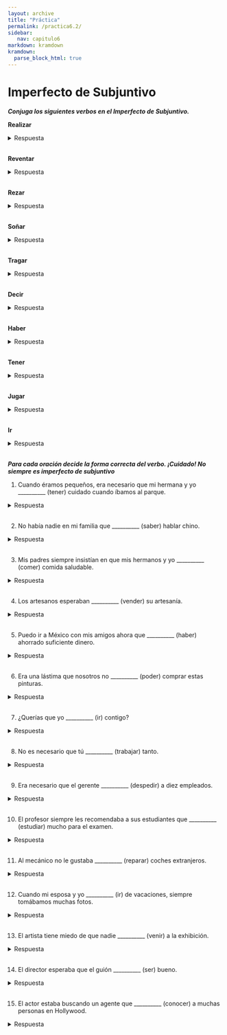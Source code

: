```yaml
---
layout: archive
title: "Práctica"
permalink: /practica6.2/
sidebar:
   nav: capitulo6
markdown: kramdown
kramdown:
  parse_block_html: true
---
```


# Imperfecto de Subjuntivo  

_**Conjuga los siguientes verbos en el Imperfecto de Subjuntivo.**_    

  **Realizar**
  <details><summary markdown=“span”>Respuesta</summary>
    yo realizara  
    tu realizaras  
    él/ella/usted realizara   
    nosotros realizáramos   
    vosotros realizarais    
    ellos/ellas/ustedes realizaran  
  </details>
  <br/>

  **Reventar**
  <details><summary markdown=“span”>Respuesta</summary>
    yo reventara
    tú reventaras
    él/ella/usted reventara 
    nosotros reventáramos
    vosotros reventarais
    ellos/ellas/ustedes reventaran 
  </details>
  <br/>

  **Rezar**
  <details><summary markdown=“span”>Respuesta</summary>
    yo rezara 
    tú rezaras
    él/ella/usted rezara 
    nosotros rezáramos 
    vosotros rezarais
    ellos/ellas/ustedes rezaran 
  </details>
  <br/>

  **Soñar**
  <details><summary markdown=“span”>Respuesta</summary>
    yo soñara
    tú soñaras 
    él/ella/usted soñara
    nosotros soñáramos 
    vosotros soñarais
    ellos/ellas/ustedes soñaran
  </details>
  <br/>

  **Tragar**
  <details><summary markdown=“span”>Respuesta</summary>
    yo tragara
    tú tragaras
    él/ella/usted tragara
    nosotros tragáramos 
    vosotros tragarais
    ellos/ellas/ustedes tragaran
  </details>
  <br/>

  **Decir**
  <details><summary markdown=“span”>Respuesta</summary>
    yo dijera
    tú dijeras
    él/ella/usted dijera
    nosotros dijéramos
    vosotros dijerais
    ellos/ellas/ustedes dijeran
  </details>
  <br/>

  **Haber**
  <details><summary markdown=“span”>Respuesta</summary>
    yo hubiera
    tú hubieras
    él/ella/usted hubiera
    nosotros hubiéramos 
    vosotros hubierais
    ellos/ellas/ustedes hubieran
  </details>
  <br/>

  **Tener**
  <details><summary markdown=“span”>Respuesta</summary>
    yo tuviera 
    tú tuvieras
    él/ella/usted tuviera
    nosotros tuviéramos
    vosotros tuvierais
    ellos/ellas/ustedes tuvieran
  </details>
  <br/>

  **Jugar**
  <details><summary markdown=“span”>Respuesta</summary>
    yo jugara
    tú jugaras
    él/ella/usted jugara 
    nosotros jugáramos
    vosotros jugarais
    ellos/ellas/ustedes jugaran 
  </details>
  <br/>

  **Ir**
  <details><summary markdown=“span”>Respuesta</summary>
    yo fuera
    tú fueras
    él/ella/usted fuera
    nosotros fuéramos
    vosotros fuerais
    ellos/ellas/ustedes fueran
  </details>
  <br/>
  
    
      
_**Para cada oración decide la forma correcta del verbo. ¡Cuidado! No siempre es imperfecto de subjuntivo**_    

1. Cuando éramos pequeños, era necesario que mi hermana y yo  __________ (tener) cuidado cuando íbamos al parque. 
  <details><summary markdown=“span”>Respuesta</summary>
    Tuviéramos
  </details>
  <br/>

2.  No había nadie en mi familia que __________ (saber) hablar chino.  
  <details><summary markdown=“span”>Respuesta</summary>
    Supiera
  </details>
  <br/>

3.  Mis padres siempre insistían en que mis hermanos y yo __________ (comer) comida saludable.
  <details><summary markdown=“span”>Respuesta</summary>
    Comiéramos
  </details>
  <br/>
  
4.  Los artesanos esperaban __________ (vender) su artesanía.  
  <details><summary markdown=“span”>Respuesta</summary>
    Vender (mismo sujeto)
  </details>
  <br/>
 
5.  Puedo ir a México con mis amigos ahora que __________ (haber) ahorrado suficiente dinero. 
  <details><summary markdown=“span”>Respuesta</summary>
    He
  </details>
  <br/>

6.  Era una lástima que nosotros no __________ (poder) comprar estas pinturas.  
  <details><summary markdown=“span”>Respuesta</summary>
    Pudiéramos 
  </details>
  <br/>

7. ¿Querías que yo __________ (ir) contigo? 
  <details><summary markdown=“span”>Respuesta</summary>
    Fuera
  </details>
  <br/>

8.  No es necesario que tú __________ (trabajar) tanto.   
  <details><summary markdown=“span”>Respuesta</summary>
    Trabajes
  </details>
  <br/>

9.  Era necesario que el gerente __________  (despedir) a diez empleados. 
  <details><summary markdown=“span”>Respuesta</summary>
    Despidiera
  </details>
  <br/>

10.  El profesor siempre les recomendaba a sus estudiantes que __________ (estudiar) mucho para el examen.  
  <details><summary markdown=“span”>Respuesta</summary>
    Estudiaran 
  </details>
  <br/>

11.  Al mecánico no le gustaba __________ (reparar) coches extranjeros. 
  <details><summary markdown=“span”>Respuesta</summary>
    Reparar (mismo sujeto)
  </details>
  <br/>

12.  Cuando mi esposa y yo __________ (ir) de vacaciones, siempre tomábamos muchas fotos.   
  <details><summary markdown=“span”>Respuesta</summary>
    Íbamos (imperfecto de indicativo, porque es una cláusula que requiere indicativo)
  </details>
  <br/>

13.  El artista tiene miedo de que nadie __________ (venir) a la exhibición.   
  <details><summary markdown=“span”>Respuesta</summary>
    Venga
  </details>
  <br/>

14.  El director esperaba que el guión __________ (ser) bueno. 
  <details><summary markdown=“span”>Respuesta</summary>
    Fuera
  </details>
  <br/> 

15.  El actor estaba buscando un agente que __________ (conocer) a muchas personas en Hollywood.  
  <details><summary markdown=“span”>Respuesta</summary>
    Conozca
  </details>
  <br/>
